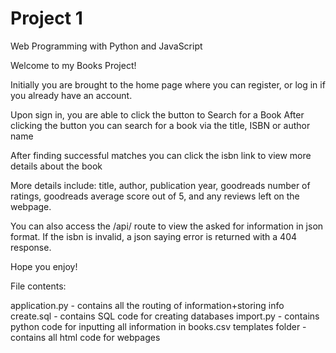 # Project 1

Web Programming with Python and JavaScript

Welcome to my Books Project!

Initially you are brought to the home page where you can register,
or log in if you already have an account.

Upon sign in, you are able to click the button to Search for a Book
After clicking the button you can search for a book via
the title, ISBN or author name

After finding successful matches you can click the isbn link to
view more details about the book

More details include: title, author, publication year, 
goodreads number of ratings, goodreads average score out of 5,
and any reviews left on the webpage.

You can also access the /api/<ibsn> route to view the asked for information
in json format. If the isbn is invalid, a json saying error is returned
with a 404 response.

Hope you enjoy!

File contents:

application.py - contains all the routing of information+storing info
create.sql - contains SQL code for creating databases
import.py - contains python code for inputting all information in books.csv
templates folder - contains all html code for webpages

